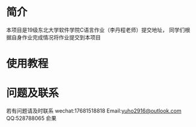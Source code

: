 # 简介
本项目是19级东北大学软件学院C语言作业（李丹程老师）提交地址，
同学们根据自身作业完成情况将作业提交到本项目
# 使用教程

# 问题及联系
若有问题请及时联系
wechat:17681518818
Email:yuho2916@outlook.com
QQ:528788065
俞果

